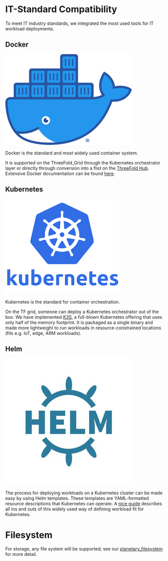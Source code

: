 # IT-Standard Compatibility

To meet IT industry standards, we integrated the most used tools for IT workload deployments.

## Docker

![](img/docker.png)

Docker is the standard and most widely used container system.

It is supported on the ThreeFold_Grid through the Kubernetes orchestrator layer or directly through conversion into a flist on the [ThreeFold Hub](https://hub.grid.tf). Extensive Docker documentation can be found [here](https://docs.docker.com).

## Kubernetes

![](img/ips_kubernetes.png)

Kubernetes is the standard for container orchestration.

On the TF grid, someone can deploy a Kubernetes orchestrator out of the box. We have implemented [K3S](https://k3s.io), a full-blown Kubernetes offering that uses only half of the memory footprint. It is packaged as a single binary and made more lightweight to run workloads in resource-constrained locations (fits e.g. IoT, edge, ARM workloads).

## Helm

![](img/helm.jpg)

The process for deploying workloads on a Kubernetes cluster can be made easy by using Helm templates. These templates are YAML-formatted resource descriptions that Kubernetes can operate.
A [nice guide](https://helm.sh/docs/chart_template_guide/) describes all ins and outs of this widely used way of defining workload fit for Kubernetes.

# Filesystem

For storage, any file system will be supported; see our [planetary_filesystem](threefold:quantum_safe_filesystem) for more detail.
